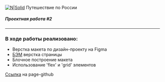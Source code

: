 [![N|Solid](https://avatars.mds.yandex.net/get-lpc/1520633/735c38f1-434d-4190-a65d-76bfd16bd2c0/width_360_q70)](https://praktikum.yandex.ru)
Путешествие по России
##### Проектная работа #2
_____
### В ходе работы реализовано:

- Верстка макета по дизайн-проекту на Figma
- [БЭМ] верстка страницы
- Блочное построение макета
- Использование 'flex' и 'grid' элементов

[Ссылка](https://operatorpro.github.io/russian-travel) на page-github

   [БЭМ]: <https://ru.bem.info/methodology/>

